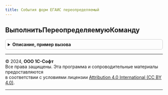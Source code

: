```yaml
---
title: События форм ЕГАИС переопределяемый
---
```



## ВыполнитьПереопределяемуюКоманду
<details style="margin: 1em 0; padding: 0.5em; border: 1px solid #ccc; border-radius: 6px;">

<summary style="font-weight: bold; cursor: pointer;">Описание, пример вызова</summary>

```bsl

// Обработчик команды формы, требующей контекстного вызова сервера.
//
// Параметры:
//   Форма - ФормаКлиентскогоПриложения - форма, из которой выполняется команда.
//   ПараметрыВызова - Структура - параметры вызова.
//   Источник - ТаблицаФормы, ДанныеФормыСтруктура - объект или список формы с полем "Ссылка".
//   Результат - Структура - результат выполнения команды.
//
Процедура ВыполнитьПереопределяемуюКоманду(Знач Форма, Знач ПараметрыВызова, Знач Источник, Результат) Экспорт
```

Пример вызова
```bsl
СобытияФормЕГАИСПереопределяемый.ВыполнитьПереопределяемуюКоманду(Форма, ПараметрыВызова, Источник, Результат) 
```
</details>

---

© 2024, **ООО 1С-Софт**  
Все права защищены. Эта программа и сопроводительные материалы предоставляются  
в соответствии с условиями лицензии [Attribution 4.0 International (CC BY 4.0)](https://creativecommons.org/licenses/by/4.0/legalcode).

---
